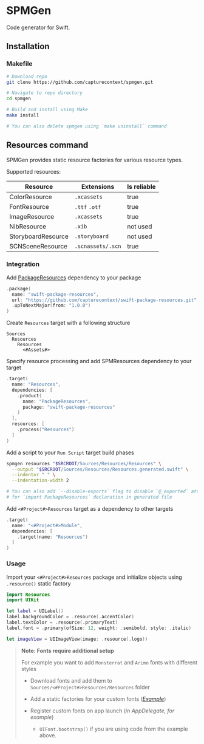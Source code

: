 # SPMGen

Code generator for Swift.

## Installation

### Makefile

```bash
# Download repo
git clone https://github.com/capturecontext/spmgen.git

# Navigate to repo directory
cd spmgen

# Build and install using Make
make install

# You can also delete spmgen using `make uninstall` command
```

## Resources command

SPMGen provides static resource factories for various resource types.

Supported resources:

| Resource           | Extensions        | Is reliable |
| ------------------ | ----------------- | ----------- |
| ColorResource      | `.xcassets`       | true        |
| FontResource       | `.ttf` `.otf`     | true        |
| ImageResource      | `.xcassets`       | true        |
| NibResource        | `.xib`            | not used    |
| StoryboardResource | `.storyboard`     | not used    |
| SCNSceneResource   | `.scnassets/.scn` | true        |

### Integration

Add [PackageResources](https://github.com/capturecontext/swift-package-resources) dependency to your package

```swift
.package(
  name: "swift-package-resources",
  url: "https://github.com/capturecontext/swift-package-resources.git", 
  .upToNextMajor(from: "1.0.0")
)
```

Create `Resources` target with a following structure

```plaintext
Sources
  Resources
    Resources
      <#Assets#>
```

Specify resource processing and add SPMResources dependency to your target

```swift
.target(
  name: "Resources",
  dependencies: [
    .product(
      name: "PackageResources",
      package: "swift-package-resources"
    )
  ],
  resources: [
    .process("Resources")
  ]
)
```

Add a script to your `Run Script` target build phases

```bash
spmgen resources "$SRCROOT/Sources/Resources/Resources" \
  --output "$SRCROOT/Sources/Resources/Resources.generated.swift" \
  --indentor " " \
  --indentation-width 2

# You can also add `--disable-exports` flag to disable `@_exported` attribute
# for `import PackageResources` declaration in generated file
```

Add `<#Project#>Resources` target as a dependency to other targets

```swift
.target(
  name: "<#Project#>Module",
  dependencies: [
    .target(name: "Resources")
  ]
)
```

### Usage

Import your `<#Project#>Resources` package and initialize objects using `.resource()` static factory

```swift
import Resources
import UIKit

let label = UILabel()
label.backgroundColor = .resource(.accentColor)
label.textColor = .resource(.primaryText)
label.font = .primary(ofSize: 12, weight: .semibold, style: .italic)

let imageView = UIImageView(image: .resource(.logo))
```

> **Note: Fonts require additional setup**
>
> For example you want to add `Monsterrat` and `Arimo` fonts with different styles
>
> - Download fonts and add them to `Sources/<#Project#>Resources/Resources` folder
>
> - Add a static factories for your custom fonts (_[Example](https://gist.github.com/maximkrouk/5bcccc5db12f0347676be5a776c309a8)_)
> - Register custom fonts on app launch (_in AppDelegate, for example_) 
>   - `UIFont.bootstrap()` if you are using code from the example above.
